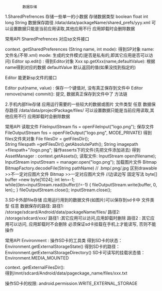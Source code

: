             数据存储

1.SharedPrefrences
  存储一些单一的小数据
  存储数据类型 boolean float int long String
  数据保存路径 /data/data/packageName/shared_prefs/yyy.xml
  可以设置数据只能是当前应用读取,其他应用不行
  应用卸载时会删除数据

  常用API
SharedPrefrences   对应sp文件接口

 context. getSharedPreferences (String name, int mode): 得到SP对象
name: 文件名(不带.xml)
mode: 生成的文件模式(是否是私有的,即其它应用是否可以访问)
Editor sp.edit() : 得到Editor对象
Xxx sp.getXxx(name,defaultValue): 根据name得到对应的数据
defaultValue   默认返回的值(如果没找到指定的)

Editor    能更新sp文件的接口

Editor put(name, value) : 保存一个键值对, 没有真正保存到文件中
Editor remove(name)
commit(): 提交, 数据真正保存到文件中了     方法链

2.手机内部file存储
  应用运行需要的一些较大的数据或图片
  文件类型   任意
  数据保存路径   /data/data/projectPackage/files/
  可以设置数据只能是当前应用读取,其他应用不行
  应用卸载时会删除数据

  常用API
读取文件
FileInputStream fis = openFileInput("logo.png");
保存文件
FileOutputStream fos = openFileOutput("logo.png", MODE_PRIVATE)
得到files文件夹对象
File filesDir = getFilesDir();  
String filespath =getFilesDir().getAbsolutePath(); 
String imagepath =filespath+"/logo.png";
操作asserts下的文件(先把文件添加进去)
得到AssetManager : context.getAssets();
读取文件: InputStream open(filename);
InputStream inputStream = manager.open("logo.png");
加载图片文件
Bitmap BitmapFactory.decodeFile(String pathName)   // .bmp/.png/.jpg
区别drawable >>不一定对应图片文件
    Bitmap   >>一定对应图片文件
    //边读边写     固定写法
		byte[] buffer =new byte[1024];
		int len=-1;
		while((len=inputStream.read(buffer))!=-1) {
			fileOutputStream.write(buffer, 0, len);;
		}
		fileOutputStream.close();
		inputStream.close();

3.SD卡外部file存储
  应用运行用到的数据文件(如图片)可以保存到sd卡中
  文件类型  任意
  数据保存的路径: 
  路径1: /storage/sdcard/Android/data/packageName/files/
  路径2: /storage/sdcard/xxx/
  路径1 :其它应用可以访问,应用卸载时删除
  路径2 : 其它应用可以访问, 应用卸载时不会删除
  必须保证sd卡挂载在手机上才能读写, 否则不能操作

常用API
Environment :  操作SD卡的工具类
得到SD卡的状态：Environment.getExternalStorageState() 
得到SD卡的路径：Environment.getExternalStorageDirectory()
SD卡可读写的挂载状态值：Environment.MEDIA_MOUNTED

context. getExternalFilesDir():  
得到/mnt/sdcard/Android/data/pageckage_name/files/xxx.txt

操作SD卡的权限:
android.permission.WRITE_EXTERNAL_STORAGE
